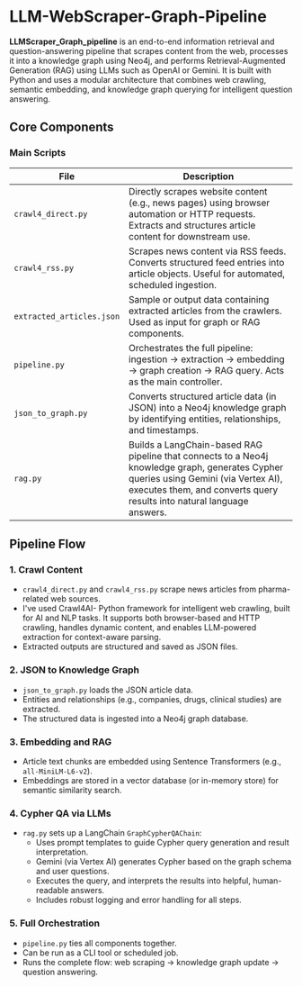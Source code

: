 # LLM-WebScraper-Graph-Pipeline


**LLMScraper_Graph_pipeline** is an end-to-end information retrieval and question-answering pipeline that scrapes content from the web, processes it into a knowledge graph using Neo4j, and performs Retrieval-Augmented Generation (RAG) using LLMs such as OpenAI or Gemini. It is built with Python and uses a modular architecture that combines web crawling, semantic embedding, and knowledge graph querying for intelligent question answering.

## Core Components

### Main Scripts

| File                  | Description |
|-----------------------|-------------|
| `crawl4_direct.py`    | Directly scrapes website content (e.g., news pages) using browser automation or HTTP requests. Extracts and structures article content for downstream use. |
| `crawl4_rss.py`       | Scrapes news content via RSS feeds. Converts structured feed entries into article objects. Useful for automated, scheduled ingestion. |
| `extracted_articles.json` | Sample or output data containing extracted articles from the crawlers. Used as input for graph or RAG components. |
| `pipeline.py`         | Orchestrates the full pipeline: ingestion → extraction → embedding → graph creation → RAG query. Acts as the main controller. |
| `json_to_graph.py`    | Converts structured article data (in JSON) into a Neo4j knowledge graph by identifying entities, relationships, and timestamps. |
| `rag.py`              | Builds a LangChain-based RAG pipeline that connects to a Neo4j knowledge graph, generates Cypher queries using Gemini (via Vertex AI), executes them, and converts query results into natural language answers.
## Pipeline Flow

### 1. Crawl Content

- `crawl4_direct.py` and `crawl4_rss.py` scrape news articles from pharma-related web sources.
- I've used Crawl4AI- Python framework for intelligent web crawling, built for AI and NLP tasks. It supports both browser-based and HTTP crawling, handles dynamic content, and enables LLM-powered extraction for context-aware parsing. 
- Extracted outputs are structured and saved as JSON files.

### 2. JSON to Knowledge Graph

- `json_to_graph.py` loads the JSON article data.
- Entities and relationships (e.g., companies, drugs, clinical studies) are extracted.
- The structured data is ingested into a Neo4j graph database.

### 3. Embedding and RAG

- Article text chunks are embedded using Sentence Transformers (e.g., `all-MiniLM-L6-v2`).
- Embeddings are stored in a vector database (or in-memory store) for semantic similarity search.

### 4. Cypher QA via LLMs

- `rag.py` sets up a LangChain `GraphCypherQAChain`:
  - Uses prompt templates to guide Cypher query generation and result interpretation.
  - Gemini (via Vertex AI) generates Cypher based on the graph schema and user questions.
  - Executes the query, and interprets the results into helpful, human-readable answers.
  - Includes robust logging and error handling for all steps.

### 5. Full Orchestration

- `pipeline.py` ties all components together.
- Can be run as a CLI tool or scheduled job.
- Runs the complete flow: web scraping → knowledge graph update → question answering.
